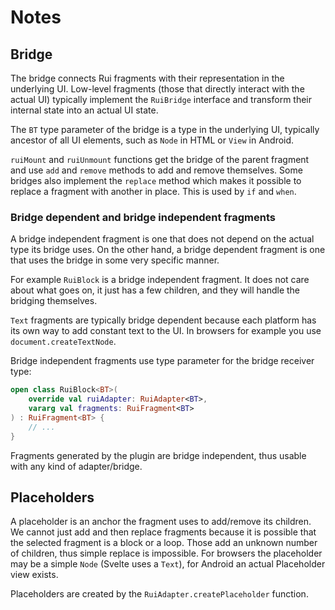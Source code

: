 # Notes

## Bridge

The bridge connects Rui fragments with their representation in the underlying
UI. Low-level fragments (those that directly interact with the actual UI) 
typically implement the `RuiBridge` interface and transform their internal
state into an actual UI state.

The `BT` type parameter of the bridge is a type in the underlying UI, typically
ancestor of all UI elements, such as `Node` in HTML or `View` in Android.

`ruiMount` and `ruiUnmount` functions get the bridge of the parent fragment
and use `add` and `remove` methods to add and remove themselves. Some bridges
also implement the `replace` method which makes it possible to replace a
fragment with another in place. This is used by `if` and `when`.

### Bridge dependent and bridge independent fragments

A bridge independent fragment is one that does not depend on the actual type
its bridge uses. On the other hand, a bridge dependent fragment is one
that uses the bridge in some very specific manner.

For example `RuiBlock` is a bridge independent fragment. It does not care
about what goes on, it just has a few children, and they will handle the
bridging themselves.

`Text` fragments are typically bridge dependent because each platform has its
own way to add constant text to the UI. In browsers for example you use 
`document.createTextNode`.

Bridge independent fragments use type parameter for the bridge receiver type:

```kotlin
open class RuiBlock<BT>(
    override val ruiAdapter: RuiAdapter<BT>,
    vararg val fragments: RuiFragment<BT>
) : RuiFragment<BT> {
    // ...
}
```

Fragments generated by the plugin are bridge independent, thus usable with any
kind of adapter/bridge.

## Placeholders

A placeholder is an anchor the fragment uses to add/remove its children. We cannot 
just add and then replace fragments because it is possible that the selected 
fragment is a block or a loop. Those add an unknown number of children, thus simple
replace is impossible. For browsers the placeholder may be a simple `Node` 
(Svelte uses a `Text`), for Android an actual Placeholder view exists.

Placeholders are created by the `RuiAdapter.createPlaceholder` function.